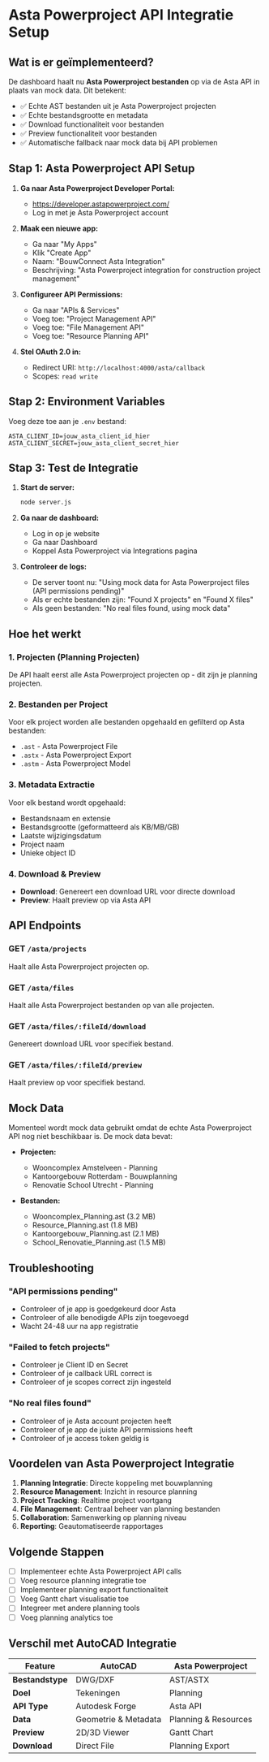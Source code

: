 # Asta Powerproject API Integratie Setup

## Wat is er geïmplementeerd?

De dashboard haalt nu **Asta Powerproject bestanden** op via de Asta API in plaats van mock data. Dit betekent:

- ✅ Echte AST bestanden uit je Asta Powerproject projecten
- ✅ Echte bestandsgrootte en metadata
- ✅ Download functionaliteit voor bestanden
- ✅ Preview functionaliteit voor bestanden
- ✅ Automatische fallback naar mock data bij API problemen

## Stap 1: Asta Powerproject API Setup

1. **Ga naar Asta Powerproject Developer Portal:**
   - https://developer.astapowerproject.com/
   - Log in met je Asta Powerproject account

2. **Maak een nieuwe app:**
   - Ga naar "My Apps"
   - Klik "Create App"
   - Naam: "BouwConnect Asta Integration"
   - Beschrijving: "Asta Powerproject integration for construction project management"

3. **Configureer API Permissions:**
   - Ga naar "APIs & Services"
   - Voeg toe: "Project Management API"
   - Voeg toe: "File Management API"
   - Voeg toe: "Resource Planning API"

4. **Stel OAuth 2.0 in:**
   - Redirect URI: `http://localhost:4000/asta/callback`
   - Scopes: `read write`

## Stap 2: Environment Variables

Voeg deze toe aan je `.env` bestand:

```env
ASTA_CLIENT_ID=jouw_asta_client_id_hier
ASTA_CLIENT_SECRET=jouw_asta_client_secret_hier
```

## Stap 3: Test de Integratie

1. **Start de server:**
   ```bash
   node server.js
   ```

2. **Ga naar de dashboard:**
   - Log in op je website
   - Ga naar Dashboard
   - Koppel Asta Powerproject via Integrations pagina

3. **Controleer de logs:**
   - De server toont nu: "Using mock data for Asta Powerproject files (API permissions pending)"
   - Als er echte bestanden zijn: "Found X projects" en "Found X files"
   - Als geen bestanden: "No real files found, using mock data"

## Hoe het werkt

### 1. Projecten (Planning Projecten)
De API haalt eerst alle Asta Powerproject projecten op - dit zijn je planning projecten.

### 2. Bestanden per Project
Voor elk project worden alle bestanden opgehaald en gefilterd op Asta bestanden:
- `.ast` - Asta Powerproject File
- `.astx` - Asta Powerproject Export
- `.astm` - Asta Powerproject Model

### 3. Metadata Extractie
Voor elk bestand wordt opgehaald:
- Bestandsnaam en extensie
- Bestandsgrootte (geformatteerd als KB/MB/GB)
- Laatste wijzigingsdatum
- Project naam
- Unieke object ID

### 4. Download & Preview
- **Download**: Genereert een download URL voor directe download
- **Preview**: Haalt preview op via Asta API

## API Endpoints

### GET `/asta/projects`
Haalt alle Asta Powerproject projecten op.

### GET `/asta/files`
Haalt alle Asta Powerproject bestanden op van alle projecten.

### GET `/asta/files/:fileId/download`
Genereert download URL voor specifiek bestand.

### GET `/asta/files/:fileId/preview`
Haalt preview op voor specifiek bestand.

## Mock Data

Momenteel wordt mock data gebruikt omdat de echte Asta Powerproject API nog niet beschikbaar is. De mock data bevat:

- **Projecten:**
  - Wooncomplex Amstelveen - Planning
  - Kantoorgebouw Rotterdam - Bouwplanning
  - Renovatie School Utrecht - Planning

- **Bestanden:**
  - Wooncomplex_Planning.ast (3.2 MB)
  - Resource_Planning.ast (1.8 MB)
  - Kantoorgebouw_Planning.ast (2.1 MB)
  - School_Renovatie_Planning.ast (1.5 MB)

## Troubleshooting

### "API permissions pending"
- Controleer of je app is goedgekeurd door Asta
- Controleer of alle benodigde APIs zijn toegevoegd
- Wacht 24-48 uur na app registratie

### "Failed to fetch projects"
- Controleer je Client ID en Secret
- Controleer of je callback URL correct is
- Controleer of je scopes correct zijn ingesteld

### "No real files found"
- Controleer of je Asta account projecten heeft
- Controleer of je app de juiste API permissions heeft
- Controleer of je access token geldig is

## Voordelen van Asta Powerproject Integratie

1. **Planning Integratie**: Directe koppeling met bouwplanning
2. **Resource Management**: Inzicht in resource planning
3. **Project Tracking**: Realtime project voortgang
4. **File Management**: Centraal beheer van planning bestanden
5. **Collaboration**: Samenwerking op planning niveau
6. **Reporting**: Geautomatiseerde rapportages

## Volgende Stappen

- [ ] Implementeer echte Asta Powerproject API calls
- [ ] Voeg resource planning integratie toe
- [ ] Implementeer planning export functionaliteit
- [ ] Voeg Gantt chart visualisatie toe
- [ ] Integreer met andere planning tools
- [ ] Voeg planning analytics toe

## Verschil met AutoCAD Integratie

| Feature | AutoCAD | Asta Powerproject |
|---------|---------|-------------------|
| **Bestandstype** | DWG/DXF | AST/ASTX |
| **Doel** | Tekeningen | Planning |
| **API Type** | Autodesk Forge | Asta API |
| **Data** | Geometrie & Metadata | Planning & Resources |
| **Preview** | 2D/3D Viewer | Gantt Chart |
| **Download** | Direct File | Planning Export | 